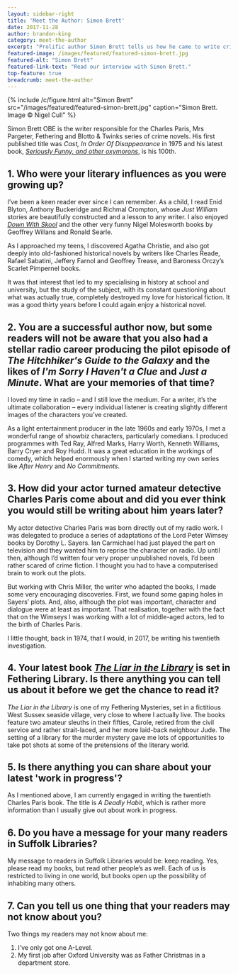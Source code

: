 ```yaml
---
layout: sidebar-right
title: 'Meet the Author: Simon Brett'
date: 2017-11-28
author: brandon-king
category: meet-the-author
excerpt: "Prolific author Simon Brett tells us how he came to write crime fiction and reveals the title of his next book."
featured-image: /images/featured/featured-simon-brett.jpg
featured-alt: "Simon Brett"
featured-link-text: "Read our interview with Simon Brett."
top-feature: true
breadcrumb: meet-the-author
---
```


{% include /c/figure.html alt="Simon Brett" src="/images/featured/featured-simon-brett.jpg" caption="Simon Brett. Image &copy; Nigel Cull" %}

Simon Brett OBE is the writer responsible for the Charles Paris, Mrs Pargeter, Fethering and Blotto & Twinks series of crime novels. His first published title was <cite>Cast, In Order Of Disappearance</cite> in 1975 and his latest book, [<cite>Seriously Funny, and other oxymorons</cite>](https://suffolk.spydus.co.uk/cgi-bin/spydus.exe/ENQ/OPAC/BIBENQ?BRN=2197948), is his 100th.

## 1. Who were your literary influences as you were growing up?

I’ve been a keen reader ever since I can remember. As a child, I read Enid Blyton, Anthony Buckeridge and Richmal Crompton, whose <cite>Just William</cite> stories are beautifully constructed and a lesson to any writer. I also enjoyed [<cite>Down With Skool</cite>](https://suffolk.spydus.co.uk/cgi-bin/spydus.exe/ENQ/OPAC/BIBENQ?BRN=53799) and the other very funny Nigel Molesworth books by Geoffrey Willans and Ronald Searle.

As I approached my teens, I discovered Agatha Christie, and also got deeply into old-fashioned historical novels by writers like Charles Reade, Rafael Sabatini, Jeffery Farnol and Geoffrey Trease, and Baroness Orczy’s Scarlet Pimpernel books.

It was that interest that led to my specialising in history at school and university, but the study of the subject, with its constant questioning about what was actually true, completely destroyed my love for historical fiction. It was a good thirty years before I could again enjoy a historical novel.

## 2. You are a successful author now, but some readers will not be aware that you also had a stellar radio career producing the pilot episode of <cite>The Hitchhiker's Guide to the Galaxy</cite> and the likes of <cite>I'm Sorry I Haven't a Clue</cite> and <cite>Just a Minute</cite>. What are your memories of that time?

I loved my time in radio – and I still love the medium. For a writer, it’s the ultimate collaboration – every individual listener is creating slightly different images of the characters you’ve created.

As a light entertainment producer in the late 1960s and early 1970s, I met a wonderful range of showbiz characters, particularly comedians. I produced programmes with Ted Ray, Alfred Marks, Harry Worth, Kenneth Williams, Barry Cryer and Roy Hudd. It was a great education in the workings of comedy, which helped enormously when I started writing my own series like <cite>After Henry</cite> and <cite>No Commitments</cite>.

## 3. How did your actor turned amateur detective Charles Paris come about and did you ever think you would still be writing about him years later?

My actor detective Charles Paris was born directly out of my radio work. I was delegated to produce a series of adaptations of the Lord Peter Wimsey books by Dorothy L. Sayers. Ian Carmichael had just played the part on television and they wanted him to reprise the character on radio. Up until then, although I’d written four very proper unpublished novels, I’d been rather scared of crime fiction. I thought you had to have a computerised brain to work out the plots.

But working with Chris Miller, the writer who adapted the books, I made some very encouraging discoveries. First, we found some gaping holes in Sayers’ plots. And, also, although the plot was important, character and dialogue were at least as important. That realisation, together with the fact that on the Wimseys I was working with a lot of middle-aged actors, led to the birth of Charles Paris.

I little thought, back in 1974, that I would, in 2017, be writing his twentieth investigation.

## 4. Your latest book [<cite>The Liar in the Library</cite>](https://suffolk.spydus.co.uk/cgi-bin/spydus.exe/ENQ/OPAC/BIBENQ?BRN=2201135) is set in Fethering Library. Is there anything you can tell us about it before we get the chance to read it?

<cite>The Liar in the Library</cite> is one of my Fethering Mysteries, set in a fictitious West Sussex seaside village, very close to where I actually live. The books feature two amateur sleuths in their fifties, Carole, retired from the civil service and rather strait-laced, and her more laid-back neighbour Jude. The setting of a library for the murder mystery gave me lots of opportunities to take pot shots at some of the pretensions of the literary world.

## 5. Is there anything you can share about your latest 'work in progress'?

As I mentioned above, I am currently engaged in writing the twentieth Charles Paris book. The title is <cite>A Deadly Habit</cite>, which is rather more information than I usually give out about work in progress.

## 6. Do you have a message for your many readers in Suffolk Libraries?

My message to readers in Suffolk Libraries would be: keep reading. Yes, please read my books, but read other people’s as well. Each of us is restricted to living in one world, but books open up the possibility of inhabiting many others.

## 7. Can you tell us one thing that your readers may not know about you?

Two things my readers may not know about me:

1. I’ve only got one A-Level.
2. My first job after Oxford University was as Father Christmas in a department store.
